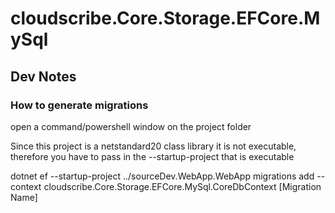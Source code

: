 ﻿# cloudscribe.Core.Storage.EFCore.MySql

## Dev Notes

### How to generate migrations

open a command/powershell window on the project folder

Since this project is a netstandard20 class library it is not executable, therefore you have to pass in the --startup-project that is executable

dotnet ef --startup-project ../sourceDev.WebApp.WebApp migrations add  --context cloudscribe.Core.Storage.EFCore.MySql.CoreDbContext [Migration Name]
